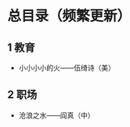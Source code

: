 # 总目录（频繁更新）




## 1 教育

- 小小小小的火——伍绮诗（美）







## 2 职场

- 沧浪之水——阎真（中）





















































































































































































































































